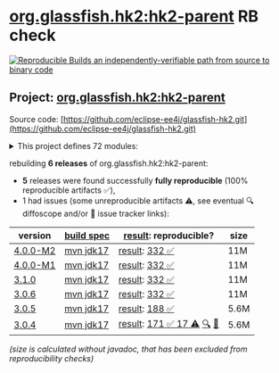 [org.glassfish.hk2:hk2-parent](https://central.sonatype.com/artifact/org.glassfish.hk2/hk2-parent/versions) RB check
=======

[![Reproducible Builds](https://reproducible-builds.org/images/logos/rb.svg) an independently-verifiable path from source to binary code](https://reproducible-builds.org/)

## Project: [org.glassfish.hk2:hk2-parent](https://central.sonatype.com/artifact/org.glassfish.hk2/hk2-parent/versions)

Source code: [https://github.com/eclipse-ee4j/glassfish-hk2.git](https://github.com/eclipse-ee4j/glassfish-hk2.git)

<details><summary>This project defines 72 modules:</summary>

* [org.glassfish.hk2.external:aopalliance-repackaged](https://central.sonatype.com/artifact/org.glassfish.hk2.external/aopalliance-repackaged/4.0.0-M2)
* [org.glassfish.hk2:caching-aop-example](https://central.sonatype.com/artifact/org.glassfish.hk2/caching-aop-example/4.0.0-M2)
* [org.glassfish.hk2:caching-aop-example-runner](https://central.sonatype.com/artifact/org.glassfish.hk2/caching-aop-example-runner/4.0.0-M2)
* [org.glassfish.hk2:caching-aop-example-system](https://central.sonatype.com/artifact/org.glassfish.hk2/caching-aop-example-system/4.0.0-M2)
* [org.glassfish.hk2:class-model](https://central.sonatype.com/artifact/org.glassfish.hk2/class-model/4.0.0-M2)
* [org.glassfish.hk2:configuration-examples](https://central.sonatype.com/artifact/org.glassfish.hk2/configuration-examples/4.0.0-M2)
* [org.glassfish.hk2:consolidatedbundle-maven-plugin](https://central.sonatype.com/artifact/org.glassfish.hk2/consolidatedbundle-maven-plugin/4.0.0-M2)
* [org.glassfish.hk2:contract-bundle](https://central.sonatype.com/artifact/org.glassfish.hk2/contract-bundle/4.0.0-M2)
* [org.glassfish.hk2:custom-resolver-example](https://central.sonatype.com/artifact/org.glassfish.hk2/custom-resolver-example/4.0.0-M2)
* [org.glassfish.hk2:event-examples](https://central.sonatype.com/artifact/org.glassfish.hk2/event-examples/4.0.0-M2)
* [org.glassfish.hk2:examples](https://central.sonatype.com/artifact/org.glassfish.hk2/examples/4.0.0-M2)
* [org.glassfish.hk2:external](https://central.sonatype.com/artifact/org.glassfish.hk2/external/4.0.0-M2)
* [org.glassfish.hk2:faux-sdp-bundle](https://central.sonatype.com/artifact/org.glassfish.hk2/faux-sdp-bundle/4.0.0-M2)
* [org.glassfish.hk2:guice-bridge](https://central.sonatype.com/artifact/org.glassfish.hk2/guice-bridge/4.0.0-M2)
* [org.glassfish.hk2:hk2](https://central.sonatype.com/artifact/org.glassfish.hk2/hk2/4.0.0-M2)
* [org.glassfish.hk2:hk2-ant-test](https://central.sonatype.com/artifact/org.glassfish.hk2/hk2-ant-test/4.0.0-M2)
* [org.glassfish.hk2:hk2-api](https://central.sonatype.com/artifact/org.glassfish.hk2/hk2-api/4.0.0-M2)
* [org.glassfish.hk2:hk2-bom](https://central.sonatype.com/artifact/org.glassfish.hk2/hk2-bom/4.0.0-M2)
* [org.glassfish.hk2:hk2-collections-tests](https://central.sonatype.com/artifact/org.glassfish.hk2/hk2-collections-tests/4.0.0-M2)
* [org.glassfish.hk2:hk2-configuration](https://central.sonatype.com/artifact/org.glassfish.hk2/hk2-configuration/4.0.0-M2)
* [org.glassfish.hk2:hk2-configuration-hub](https://central.sonatype.com/artifact/org.glassfish.hk2/hk2-configuration-hub/4.0.0-M2)
* [org.glassfish.hk2:hk2-configuration-integration](https://central.sonatype.com/artifact/org.glassfish.hk2/hk2-configuration-integration/4.0.0-M2)
* [org.glassfish.hk2:hk2-configuration-persistence](https://central.sonatype.com/artifact/org.glassfish.hk2/hk2-configuration-persistence/4.0.0-M2)
* [org.glassfish.hk2:hk2-core](https://central.sonatype.com/artifact/org.glassfish.hk2/hk2-core/4.0.0-M2)
* [org.glassfish.hk2:hk2-extras](https://central.sonatype.com/artifact/org.glassfish.hk2/hk2-extras/4.0.0-M2)
* [org.glassfish.hk2:hk2-inhabitant-generator](https://central.sonatype.com/artifact/org.glassfish.hk2/hk2-inhabitant-generator/4.0.0-M2)
* [org.glassfish.hk2:hk2-jmx](https://central.sonatype.com/artifact/org.glassfish.hk2/hk2-jmx/4.0.0-M2)
* [org.glassfish.hk2:hk2-json](https://central.sonatype.com/artifact/org.glassfish.hk2/hk2-json/4.0.0-M2)
* [org.glassfish.hk2:hk2-junitrunner](https://central.sonatype.com/artifact/org.glassfish.hk2/hk2-junitrunner/4.0.0-M2)
* [org.glassfish.hk2:hk2-locator](https://central.sonatype.com/artifact/org.glassfish.hk2/hk2-locator/4.0.0-M2)
* [org.glassfish.hk2:hk2-locator-extras](https://central.sonatype.com/artifact/org.glassfish.hk2/hk2-locator-extras/4.0.0-M2)
* [org.glassfish.hk2:hk2-locator-no-proxies](https://central.sonatype.com/artifact/org.glassfish.hk2/hk2-locator-no-proxies/4.0.0-M2)
* [org.glassfish.hk2:hk2-locator-no-proxies2](https://central.sonatype.com/artifact/org.glassfish.hk2/hk2-locator-no-proxies2/4.0.0-M2)
* [org.glassfish.hk2:hk2-metadata-generator](https://central.sonatype.com/artifact/org.glassfish.hk2/hk2-metadata-generator/4.0.0-M2)
* [org.glassfish.hk2:hk2-metadata-generator-parent](https://central.sonatype.com/artifact/org.glassfish.hk2/hk2-metadata-generator-parent/4.0.0-M2)
* [org.glassfish.hk2:hk2-metadata-generator-test1](https://central.sonatype.com/artifact/org.glassfish.hk2/hk2-metadata-generator-test1/4.0.0-M2)
* [org.glassfish.hk2:hk2-mockito](https://central.sonatype.com/artifact/org.glassfish.hk2/hk2-mockito/4.0.0-M2)
* [org.glassfish.hk2:hk2-parent](https://central.sonatype.com/artifact/org.glassfish.hk2/hk2-parent/4.0.0-M2)
* [org.glassfish.hk2:hk2-pbuf](https://central.sonatype.com/artifact/org.glassfish.hk2/hk2-pbuf/4.0.0-M2)
* [org.glassfish.hk2:hk2-property-file](https://central.sonatype.com/artifact/org.glassfish.hk2/hk2-property-file/4.0.0-M2)
* [org.glassfish.hk2:hk2-runlevel](https://central.sonatype.com/artifact/org.glassfish.hk2/hk2-runlevel/4.0.0-M2)
* [org.glassfish.hk2:hk2-runlevel-extras](https://central.sonatype.com/artifact/org.glassfish.hk2/hk2-runlevel-extras/4.0.0-M2)
* [org.glassfish.hk2:hk2-testing](https://central.sonatype.com/artifact/org.glassfish.hk2/hk2-testing/4.0.0-M2)
* [org.glassfish.hk2:hk2-testing-jersey](https://central.sonatype.com/artifact/org.glassfish.hk2/hk2-testing-jersey/4.0.0-M2)
* [org.glassfish.hk2:hk2-testing-jersey-guice](https://central.sonatype.com/artifact/org.glassfish.hk2/hk2-testing-jersey-guice/4.0.0-M2)
* [org.glassfish.hk2:hk2-testing-jersey-guice-form-param](https://central.sonatype.com/artifact/org.glassfish.hk2/hk2-testing-jersey-guice-form-param/4.0.0-M2)
* [org.glassfish.hk2:hk2-testng](https://central.sonatype.com/artifact/org.glassfish.hk2/hk2-testng/4.0.0-M2)
* [org.glassfish.hk2:hk2-utils](https://central.sonatype.com/artifact/org.glassfish.hk2/hk2-utils/4.0.0-M2)
* [org.glassfish.hk2:hk2-xml](https://central.sonatype.com/artifact/org.glassfish.hk2/hk2-xml/4.0.0-M2)
* [org.glassfish.hk2:hk2-xml-integration-test](https://central.sonatype.com/artifact/org.glassfish.hk2/hk2-xml-integration-test/4.0.0-M2)
* [org.glassfish.hk2:hk2-xml-parent](https://central.sonatype.com/artifact/org.glassfish.hk2/hk2-xml-parent/4.0.0-M2)
* [org.glassfish.hk2:hk2-xml-schema](https://central.sonatype.com/artifact/org.glassfish.hk2/hk2-xml-schema/4.0.0-M2)
* [org.glassfish.hk2:hk2-xml-test](https://central.sonatype.com/artifact/org.glassfish.hk2/hk2-xml-test/4.0.0-M2)
* [org.glassfish.hk2:interceptor-events](https://central.sonatype.com/artifact/org.glassfish.hk2/interceptor-events/4.0.0-M2)
* [org.glassfish.hk2:maven-plugins](https://central.sonatype.com/artifact/org.glassfish.hk2/maven-plugins/4.0.0-M2)
* [org.glassfish.hk2:no-hk2-bundle](https://central.sonatype.com/artifact/org.glassfish.hk2/no-hk2-bundle/4.0.0-M2)
* [org.glassfish.hk2:operations-example](https://central.sonatype.com/artifact/org.glassfish.hk2/operations-example/4.0.0-M2)
* [org.glassfish.hk2:osgi](https://central.sonatype.com/artifact/org.glassfish.hk2/osgi/4.0.0-M2)
* [org.glassfish.hk2:osgi-adapter](https://central.sonatype.com/artifact/org.glassfish.hk2/osgi-adapter/4.0.0-M2)
* [org.glassfish.hk2:osgi-adapter-tests-parent](https://central.sonatype.com/artifact/org.glassfish.hk2/osgi-adapter-tests-parent/4.0.0-M2)
* [org.glassfish.hk2:osgiversion-maven-plugin](https://central.sonatype.com/artifact/org.glassfish.hk2/osgiversion-maven-plugin/4.0.0-M2)
* [org.glassfish.hk2:sdp-management-bundle](https://central.sonatype.com/artifact/org.glassfish.hk2/sdp-management-bundle/4.0.0-M2)
* [org.glassfish.hk2:security-lockdown-example](https://central.sonatype.com/artifact/org.glassfish.hk2/security-lockdown-example/4.0.0-M2)
* [org.glassfish.hk2:security-lockdown-example-alice](https://central.sonatype.com/artifact/org.glassfish.hk2/security-lockdown-example-alice/4.0.0-M2)
* [org.glassfish.hk2:security-lockdown-example-mallory](https://central.sonatype.com/artifact/org.glassfish.hk2/security-lockdown-example-mallory/4.0.0-M2)
* [org.glassfish.hk2:security-lockdown-example-runner](https://central.sonatype.com/artifact/org.glassfish.hk2/security-lockdown-example-runner/4.0.0-M2)
* [org.glassfish.hk2:security-lockdown-example-system](https://central.sonatype.com/artifact/org.glassfish.hk2/security-lockdown-example-system/4.0.0-M2)
* [org.glassfish.hk2:spring-bridge](https://central.sonatype.com/artifact/org.glassfish.hk2/spring-bridge/4.0.0-M2)
* [org.glassfish.hk2:test-module-startup](https://central.sonatype.com/artifact/org.glassfish.hk2/test-module-startup/4.0.0-M2)
* [org.glassfish.hk2:threading-event-example](https://central.sonatype.com/artifact/org.glassfish.hk2/threading-event-example/4.0.0-M2)
* [org.glassfish.hk2:webserver-configuration-example](https://central.sonatype.com/artifact/org.glassfish.hk2/webserver-configuration-example/4.0.0-M2)
* [org.glassfish.hk2:xml-configuration-example](https://central.sonatype.com/artifact/org.glassfish.hk2/xml-configuration-example/4.0.0-M2)
</details>

rebuilding **6 releases** of org.glassfish.hk2:hk2-parent:
- **5** releases were found successfully **fully reproducible** (100% reproducible artifacts :white_check_mark:),
- 1 had issues (some unreproducible artifacts :warning:, see eventual :mag: diffoscope and/or :memo: issue tracker links):

| version | [build spec](/BUILDSPEC.md) | [result](https://reproducible-builds.org/docs/jvm/): reproducible? | size |
| -- | --------- | ------ | -- |
| [4.0.0-M2](https://central.sonatype.com/artifact/org.glassfish.hk2/hk2-parent/4.0.0-M2/pom) | [mvn jdk17](hk2-4.0.0-M2.buildspec) | [result](hk2-parent-4.0.0-M2.buildinfo): [332 :white_check_mark: ](hk2-parent-4.0.0-M2.buildcompare) | 11M |
| [4.0.0-M1](https://central.sonatype.com/artifact/org.glassfish.hk2/hk2-parent/4.0.0-M1/pom) | [mvn jdk17](hk2-4.0.0-M1.buildspec) | [result](hk2-parent-4.0.0-M1.buildinfo): [332 :white_check_mark: ](hk2-parent-4.0.0-M1.buildcompare) | 11M |
| [3.1.0](https://central.sonatype.com/artifact/org.glassfish.hk2/hk2-parent/3.1.0/pom) | [mvn jdk17](hk2-3.1.0.buildspec) | [result](hk2-parent-3.1.0.buildinfo): [332 :white_check_mark: ](hk2-parent-3.1.0.buildcompare) | 11M |
| [3.0.6](https://central.sonatype.com/artifact/org.glassfish.hk2/hk2-parent/3.0.6/pom) | [mvn jdk17](hk2-3.0.6.buildspec) | [result](hk2-parent-3.0.6.buildinfo): [332 :white_check_mark: ](hk2-parent-3.0.6.buildcompare) | 11M |
| [3.0.5](https://central.sonatype.com/artifact/org.glassfish.hk2/hk2-parent/3.0.5/pom) | [mvn jdk17](hk2-3.0.5.buildspec) | [result](hk2-parent-3.0.5.buildinfo): [188 :white_check_mark: ](hk2-parent-3.0.5.buildcompare) | 5.6M |
| [3.0.4](https://central.sonatype.com/artifact/org.glassfish.hk2/hk2-parent/3.0.4/pom) | [mvn jdk17](hk2-3.0.4.buildspec) | [result](hk2-parent-3.0.4.buildinfo): [171 :white_check_mark:  17 :warning:](hk2-parent-3.0.4.buildcompare) [:mag:](hk2-parent-3.0.4.diffoscope) [:memo:](https://github.com/eclipse-ee4j/glassfish-hk2/pull/821) | 5.6M |

<i>(size is calculated without javadoc, that has been excluded from reproducibility checks)</i>
